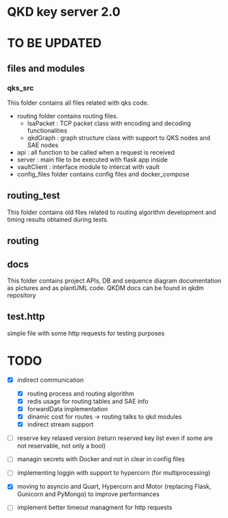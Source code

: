 # QKD key server 2.0

# TO BE UPDATED

## files and modules 
### qks_src 
This folder contains all files related with qks code. 
- routing folder contains routing files. 
    - lsaPacket : TCP packet class with encoding and decoding functionalities 
    - qkdGraph : graph structure class with support to QKS nodes and SAE nodes
- api : all function to be called when a request is received 
- server : main file to be executed with flask app inside
- vaultClient : interface module to intercat with vault 
- config_files folder contains config files and docker_compose 

## routing_test 
This folder contains old files related to routing algorithm development and timing results obtained during tests. 

## routing

## docs
This folder contains project APIs, DB and sequence diagram documentation as pictures and as plantUML code. 
QKDM docs can be found in qkdm repository 

## test.http 
simple file with some http requests for testing purposes 

# TODO 
* [x] indirect communication 
    * [x] routing process and routing algorithm 
    * [x] redis usage for routing tables and SAE info
    * [x] forwardData implementation 
    * [x] dinamic cost for routes -> routing talks to qkd modules
    * [x] indirect stream support 
* [ ] reserve key relaxed version (return reserved key list even if some are not reservable, not only a bool)
* [ ] managin secrets with Docker and not in clear in config files 
* [ ] implementing loggin with support to hypercorn (for multiprocessing) 
* [x] moving to asyncio and Quart, Hypercorn and Motor (replacing Flask, Gunicorn and PyMongo) to improve performances
* [ ] implement better timeout managment for http requests

